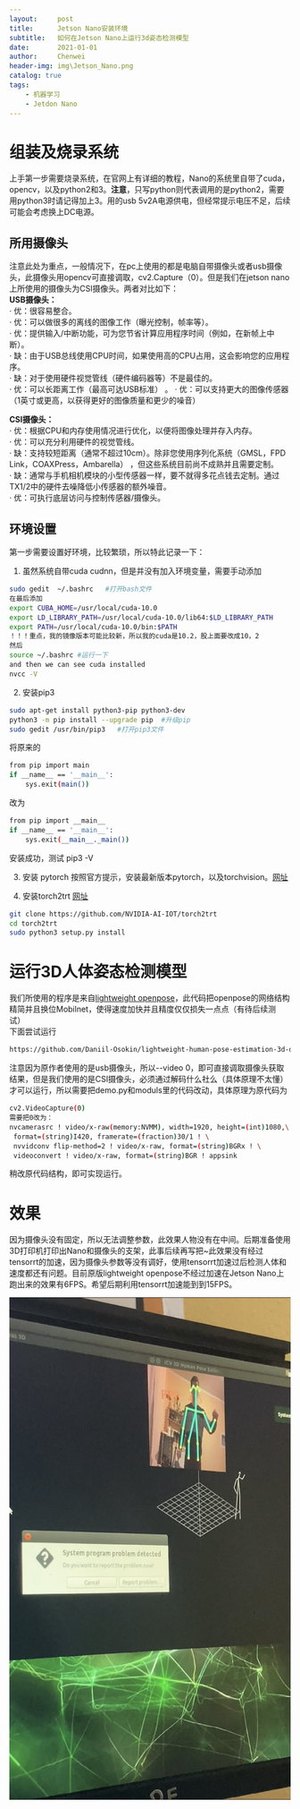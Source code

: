 ```yaml
---
layout:     post
title:      Jetson Nano安装环境 
subtitle:   如何在Jetson Nano上运行3d姿态检测模型
date:       2021-01-01 
author:     Chenwei
header-img: img\Jetson_Nano.png
catalog: true
tags:
    - 机器学习
    - Jetdon Nano
---
```



# 组装及烧录系统
上手第一步需要烧录系统，在官网上有详细的教程，Nano的系统里自带了cuda，opencv，以及python2和3。**注意**，只写python则代表调用的是python2，需要用python3时请记得加上3。用的usb 5v2A电源供电，但经常提示电压不足，后续可能会考虑换上DC电源。
## 所用摄像头
注意此处为重点，一般情况下，在pc上使用的都是电脑自带摄像头或者usb摄像头，此摄像头用opencv可直接调取，cv2.Capture（0）。但是我们在jetson nano上所使用的摄像头为CSI摄像头。两者对比如下：  
**USB摄像头：**  
· 优：很容易整合。   
· 优：可以做很多的离线的图像工作（曝光控制，帧率等）。   
· 优：提供输入/中断功能，可为您节省计算应用程序时间（例如，在新帧上中断）。   
· 缺：由于USB总线使用CPU时间，如果使用高的CPU占用，这会影响您的应用程序。   
· 缺：对于使用硬件视觉管线（硬件编码器等）不是最佳的。   
· 优：可以长距离工作（最高可达USB标准）  。 
· 优：可以支持更大的图像传感器（1英寸或更高，以获得更好的图像质量和更少的噪音）  

**CSI摄像头：**  
· 优：根据CPU和内存使用情况进行优化，以便将图像处理并存入内存。   
· 优：可以充分利用硬件的视觉管线。   
· 缺：支持较短距离（通常不超过10cm）。除非您使用序列化系统（GMSL，FPD Link，COAXPress，Ambarella） ，但这些系统目前尚不成熟并且需要定制。   
· 缺：通常与手机相机模块的小型传感器一样，要不就得多花点钱去定制。通过TX1/2中的硬件去噪降低小传感器的额外噪音。   
· 优：可执行底层访问与控制传感器/摄像头。
  
    
## 环境设置  
第一步需要设置好环境，比较繁琐，所以特此记录一下：  
1. 虽然系统自带cuda cudnn，但是并没有加入环境变量，需要手动添加  
```bash
sudo gedit  ~/.bashrc   #打开bash文件
在最后添加
export CUBA_HOME=/usr/local/cuda-10.0
export LD_LIBRARY_PATH=/usr/local/cuda-10.0/lib64:$LD_LIBRARY_PATH
export PATH=/usr/local/cuda-10.0/bin:$PATH
！！！重点，我的镜像版本可能比较新，所以我的cuda是10.2，股上面要改成10，2
然后
source ~/.bashrc #运行一下
and then we can see cuda installed
nvcc -V
```
2. 安装pip3
```bash
sudo apt-get install python3-pip python3-dev
python3 -m pip install --upgrade pip  #升级pip
sudo gedit /usr/bin/pip3   #打开pip3文件
```
将原来的
```bash
from pip import main
if __name__ == '__main__':
    sys.exit(main())
```
改为
```bash
from pip import __main__
if __name__ == '__main__':
    sys.exit(__main__._main())
```
安装成功，测试 pip3 -V  

3. 安装 pytorch
按照官方提示，安装最新版本pytorch，以及torchvision。[网址](https://forums.developer.nvidia.com/t/pytorch-for-jetson-version-1-7-0-now-available/72048)

4. 安装torch2trt
[网址]( https://gilberttanner.com/blog/run-pytorch-models-on-the-jetson-nano-with-tensorrt)
```bash
git clone https://github.com/NVIDIA-AI-IOT/torch2trt
cd torch2trt
sudo python3 setup.py install
```
# 运行3D人体姿态检测模型
我们所使用的程序是来自[lightweight openpose](https://github.com/Daniil-Osokin/lightweight-human-pose-estimation.pytorch)，此代码把openpose的网络结构精简并且换位Mobilnet，使得速度加快并且精度仅仅损失一点点（有待后续测试）  
下面尝试运行  
```bash
https://github.com/Daniil-Osokin/lightweight-human-pose-estimation-3d-demo.pytorch.git #克隆到本地
```
注意因为原作者使用的是usb摄像头，所以--video 0，即可直接调取摄像头获取结果，但是我们使用的是CSI摄像头，必须通过解码什么社么（具体原理不太懂）才可以运行，所以需要把demo.py和moduls里的代码改动，具体原理为原代码为
```bash
cv2.VideoCapture(0)
需要把0改为：
nvcamerasrc ! video/x-raw(memory:NVMM), width=1920, height=(int)1080,\
 format=(string)I420, framerate=(fraction)30/1 ! \
 nvvidconv flip-method=2 ! video/x-raw, format=(string)BGRx ! \
 videoconvert ! video/x-raw, format=(string)BGR ! appsink
 ```
 稍改原代码结构，即可实现运行。

 # 效果
 因为摄像头没有固定，所以无法调整参数，此效果人物没有在中间。后期准备使用3D打印机打印出Nano和摄像头的支架，此事后续再写把~此效果没有经过tensorrt的加速，因为摄像头参数等没有调好，使用tensorrt加速过后检测人体和速度都还有问题。目前原版lightweight openpose不经过加速在Jetson Nano上跑出来的效果有6FPS。希望后期利用tensorrt加速能到到15FPS。

![picture1](/img/3dresults.png)